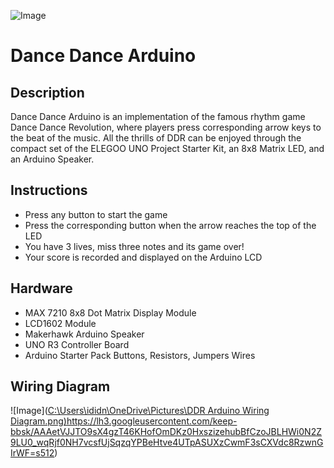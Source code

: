 ![Image](https://upload.wikimedia.org/wikipedia/en/7/71/DDR_A_Logo.png)
 
 # Dance Dance Arduino

## Description
Dance Dance Arduino is an implementation of the famous rhythm game Dance Dance Revolution, where players press corresponding arrow keys to the beat of the music. All the thrills of DDR can be enjoyed through the compact set of the ELEGOO UNO Project Starter Kit, an 8x8 Matrix LED, and an Arduino Speaker. 

## Instructions
* Press any button to start the game
* Press the corresponding button when the arrow reaches the top of the LED
* You have 3 lives, miss three notes and its game over!
* Your score is recorded and displayed on the Arduino LCD

## Hardware
* MAX 7210 8x8 Dot Matrix Display Module
* LCD1602 Module
* Makerhawk Arduino Speaker
* UNO R3 Controller Board
* Arduino Starter Pack Buttons, Resistors, Jumpers Wires

## Wiring Diagram
![Image]([C:\Users\ididn\OneDrive\Pictures\DDR Arduino Wiring Diagram.png)](https://lh3.googleusercontent.com/keep-bbsk/AAAetVJJTO9sX4gzT46KHofOmDKz0HxszizehubBfCzoJBLHWi0N2Z9LU0_wqRjf0NH7vcsfUjSqzqYPBeHtve4UTpASUXzCwmF3sCXVdc8RzwnGIrWF=s512)https://lh3.googleusercontent.com/keep-bbsk/AAAetVJJTO9sX4gzT46KHofOmDKz0HxszizehubBfCzoJBLHWi0N2Z9LU0_wqRjf0NH7vcsfUjSqzqYPBeHtve4UTpASUXzCwmF3sCXVdc8RzwnGIrWF=s512)
